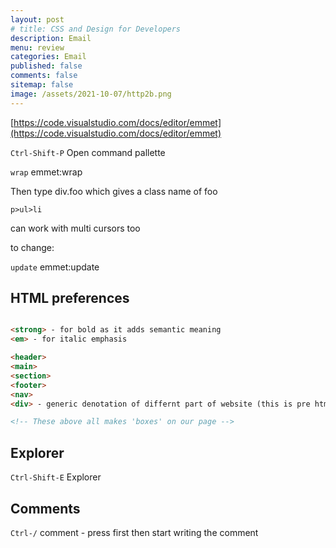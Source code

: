 ```yaml
---
layout: post
# title: CSS and Design for Developers 
description: Email
menu: review
categories: Email 
published: false 
comments: false     
sitemap: false
image: /assets/2021-10-07/http2b.png
---
```


<!-- ## Introduction. -->

<!-- [![alt text](/assets/2021-08-04/local.jpg "local")](/assets/2021-08-04/local.jpg) -->
<!-- [![alt text](/assets/2021-10-07/http2b.png "http2"){:width="200px"}](/assets/2021-10-07/http2b.png) -->

[https://code.visualstudio.com/docs/editor/emmet](https://code.visualstudio.com/docs/editor/emmet)

`Ctrl-Shift-P` Open command pallette

`wrap` emmet:wrap

Then type div.foo which gives a class name of foo

`p>ul>li`

can work with multi cursors too

to change:

`update` emmet:update

## HTML preferences

```html

<strong> - for bold as it adds semantic meaning
<em> - for italic emphasis

<header>
<main>
<section>
<footer>
<nav>
<div> - generic denotation of differnt part of website (this is pre html5)

<!-- These above all makes 'boxes' on our page -->

```

## Explorer

`Ctrl-Shift-E` Explorer

## Comments

`Ctrl-/` comment - press first then start writing the comment


